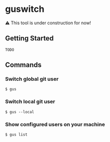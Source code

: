 # guswitch

⚠️ This tool is under construction for now!

## Getting Started

```
TODO
```

## Commands

### Switch global git user

```
$ gus
```

### Switch local git user

```
$ gus --local
```

### Show configured users on your machine

```
$ gus list
```


